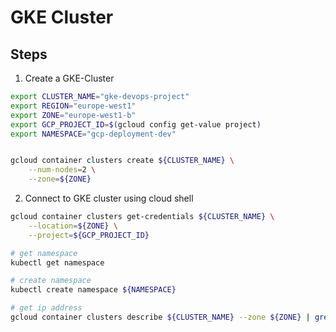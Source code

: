 # GKE Cluster

## Steps

1. Create a GKE-Cluster

```bash
export CLUSTER_NAME="gke-devops-project"
export REGION="europe-west1"
export ZONE="europe-west1-b"
export GCP_PROJECT_ID=$(gcloud config get-value project)
export NAMESPACE="gcp-deployment-dev"


gcloud container clusters create ${CLUSTER_NAME} \
    --num-nodes=2 \
    --zone=${ZONE}
```

2. Connect to GKE cluster using cloud shell
```bash
gcloud container clusters get-credentials ${CLUSTER_NAME} \
    --location=${ZONE} \
    --project=${GCP_PROJECT_ID}

# get namespace
kubectl get namespace

# create namespace
kubectl create namespace ${NAMESPACE}

# get ip address
gcloud container clusters describe ${CLUSTER_NAME} --zone ${ZONE} | grep publicEndpoint
```